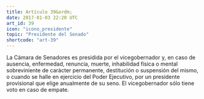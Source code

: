 ```yaml
---
title: Artículo 39&ordm;
date: 2017-01-03 22:20 UTC
art_id: 39
icon: "icono_presidente"
topic: "Presidente del Senado"
shortcode: "art-39"
---
```

La Cámara de Senadores es presidida por el vicegobernador y, en caso de ausencia, enfermedad, renuncia, muerte, inhabilidad física o mental sobreviniente de carácter permanente, destitución o suspensión del mismo, o cuando se halle en ejercicio del Poder Ejecutivo, por un presidente provisional que elige anualmente de su seno. El vicegobernador sólo tiene voto en caso de empate.
